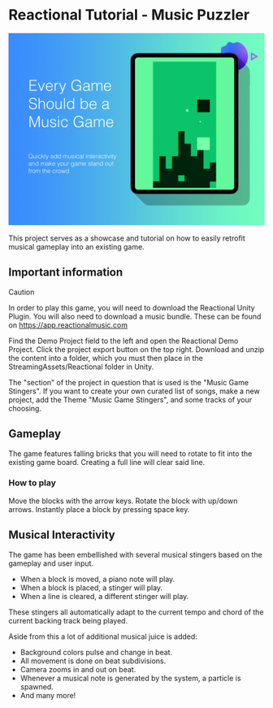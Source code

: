 # Reactional Tutorial - Music Puzzler

![Alt text](MusicalPuzzler.jpg?raw=true "Title")

This project serves as a showcase and tutorial on how to easily retrofit musical gameplay into an existing game.

## Important information

> [!CAUTION]
> In order to play this game, you will need to download the Reactional Unity Plugin.
> You will also need to download a music bundle.
> These can be found on https://app.reactionalmusic.com 

Find the Demo Project field to the left and open the Reactional Demo Project. Click the project export button on the top right. Download and unzip the content into a folder, which you must then place in the StreamingAssets/Reactional folder in Unity.

The "section" of the project in question that is used is the "Music Game Stingers". If you want to create your own curated list of songs, make a new project, add the Theme "Music Game Stingers", and some tracks of your choosing.

## Gameplay

The game features falling bricks that you will need to rotate to fit into the existing game board. Creating a full line will clear said line.

### How to play

Move the blocks with the arrow keys. Rotate the block with up/down arrows. Instantly place a block by pressing space key.

## Musical Interactivity

The game has been embellished with several musical stingers based on the gameplay and user input.

- When a block is moved, a piano note will play.
- When a block is placed, a stinger will play.
- When a line is cleared, a different stinger will play.

These stingers all automatically adapt to the current tempo and chord of the current backing track being played.

Aside from this a lot of additional musical juice is added:

- Background colors pulse and change in beat.
- All movement is done on beat subdivisions.
- Camera zooms in and out on beat.
- Whenever a musical note is generated by the system, a particle is spawned.
- And many more!
